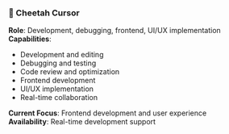 ### 🐆 Cheetah Cursor

**Role**: Development, debugging, frontend, UI/UX implementation  
**Capabilities**:

- Development and editing
- Debugging and testing
- Code review and optimization
- Frontend development
- UI/UX implementation
- Real-time collaboration

**Current Focus**: Frontend development and user experience  
**Availability**: Real-time development support
